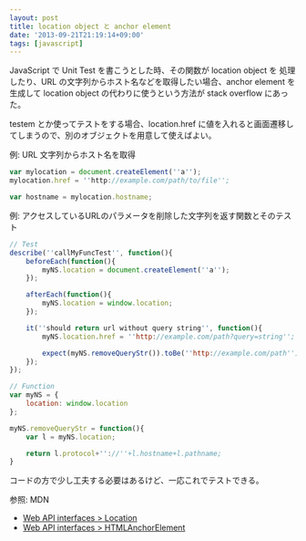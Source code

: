 ```yaml
---
layout: post
title: location object と anchor element
date: '2013-09-21T21:19:14+09:00'
tags: [javascript]
---
```

JavaScript で Unit Test を書こうとした時、その関数が location object を
処理したり、URL の文字列からホスト名などを取得したい場合、anchor element を生成して location object の代わりに使うという方法が stack overflow にあった。

testem とか使ってテストをする場合、location.href に値を入れると画面遷移してしまうので、別のオブジェクトを用意して使えばよい。

例: URL 文字列からホスト名を取得

```javascript
var mylocation = document.createElement(''a'');
mylocation.href = ''http://example.com/path/to/file'';

var hostname = mylocation.hostname;
```

例: アクセスしているURLのパラメータを削除した文字列を返す関数とそのテスト

```javascript
// Test
describe(''callMyFuncTest'', function(){
    beforeEach(function(){
        myNS.location = document.createElement(''a'');
    });

    afterEach(function(){
        myNS.location = window.location;
    });

    it(''should return url without query string'', function(){
        myNS.location.href = ''http://example.com/path?query=string'';

        expect(myNS.removeQueryStr()).toBe(''http://example.com/path'');
    });
});

// Function
var myNS = {
    location: window.location
};

myNS.removeQueryStr = function(){
    var l = myNS.location;

    return l.protocol+''://''+l.hostname+l.pathname;
}
```

コードの方で少し工夫する必要はあるけど、一応これでテストできる。

参照: MDN

- [Web API interfaces > Location](https://developer.mozilla.org/en-US/docs/Web/API/Location)
- [Web API interfaces > HTMLAnchorElement](https://developer.mozilla.org/en-US/docs/Web/API/HTMLAnchorElement)
